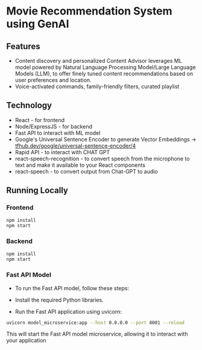 # Movie Recommendation System using GenAI

## Features

- Content discovery and personalized Content Advisor leverages ML model powered by Natural Language Processing Model/Large Language Models (LLM), to offer finely tuned content recommendations based on user preferences and location.
- Voice-activated commands, family-friendly filters, curated playlist

## Technology

- React - for frontend
- Node/ExpressJS - for backend
- Fast API to interact with ML model
- Google's Universal Sentence Encoder to generate Vector Embeddings -> [tfhub.dev/google/universal-sentence-encoder/4](https://tfhub.dev/google/universal-sentence-encoder/4)
- Rapid API - to interact with CHAT GPT
- react-speech-recognition - to convert speech from the microphone to text and make it available to your React components
- react-speech - to convert output from Chat-GPT to audio

## Running Locally

### Frontend

```bash
npm install
npm start
```

### Backend
```bash
npm install
npm start
```

### Fast API Model
- To run the Fast API model, follow these steps:

- Install the required Python libraries.
- Run the Fast API application using uvicorn:
```bash
uvicorn model_microservice:app --host 0.0.0.0 --port 8001 --reload
```
This will start the Fast API model microservice, allowing it to interact with your application

